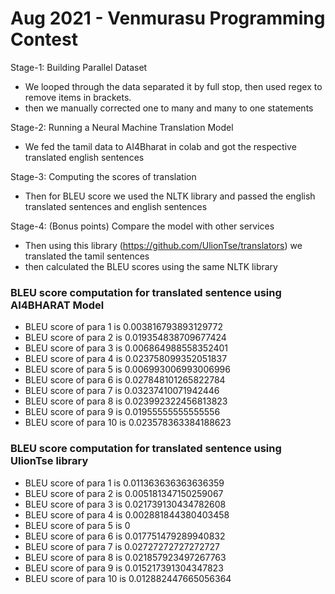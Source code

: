 # Aug 2021 - Venmurasu Programming Contest 


Stage-1: Building Parallel Dataset

 - We looped through the data separated it by full stop, then used regex to remove items in brackets.
 - then we manually corrected one to many and many to one statements

Stage-2: Running a Neural Machine Translation Model

- We fed the tamil data to AI4Bharat in colab and got the respective translated english sentences

Stage-3: Computing the scores of translation

- Then for BLEU score we used the NLTK library and passed the english translated sentences and english sentences

Stage-4: (Bonus points) Compare the model with other services

- Then using this library (https://github.com/UlionTse/translators) we translated the tamil sentences
- then calculated the BLEU scores using the same NLTK library

### BLEU score computation for translated sentence using AI4BHARAT Model
- BLEU score of para 1 is 0.003816793893129772
- BLEU score of para 2 is 0.019354838709677424
- BLEU score of para 3 is 0.006864988558352401
- BLEU score of para 4 is 0.023758099352051837
- BLEU score of para 5 is 0.006993006993006996
- BLEU score of para 6 is 0.027848101265822784
- BLEU score of para 7 is 0.03237410071942446
- BLEU score of para 8 is 0.023992322456813823
- BLEU score of para 9 is 0.01955555555555556
- BLEU score of para 10 is 0.023578363384188623

### BLEU score computation for translated sentence using UlionTse library
- BLEU score of para 1 is 0.011363636363636359
- BLEU score of para 2 is 0.005181347150259067
- BLEU score of para 3 is 0.021739130434782608
- BLEU score of para 4 is 0.002881844380403458
- BLEU score of para 5 is 0
- BLEU score of para 6 is 0.017751479289940832
- BLEU score of para 7 is 0.02727272727272727
- BLEU score of para 8 is 0.021857923497267763
- BLEU score of para 9 is 0.015217391304347823
- BLEU score of para 10 is 0.012882447665056364
